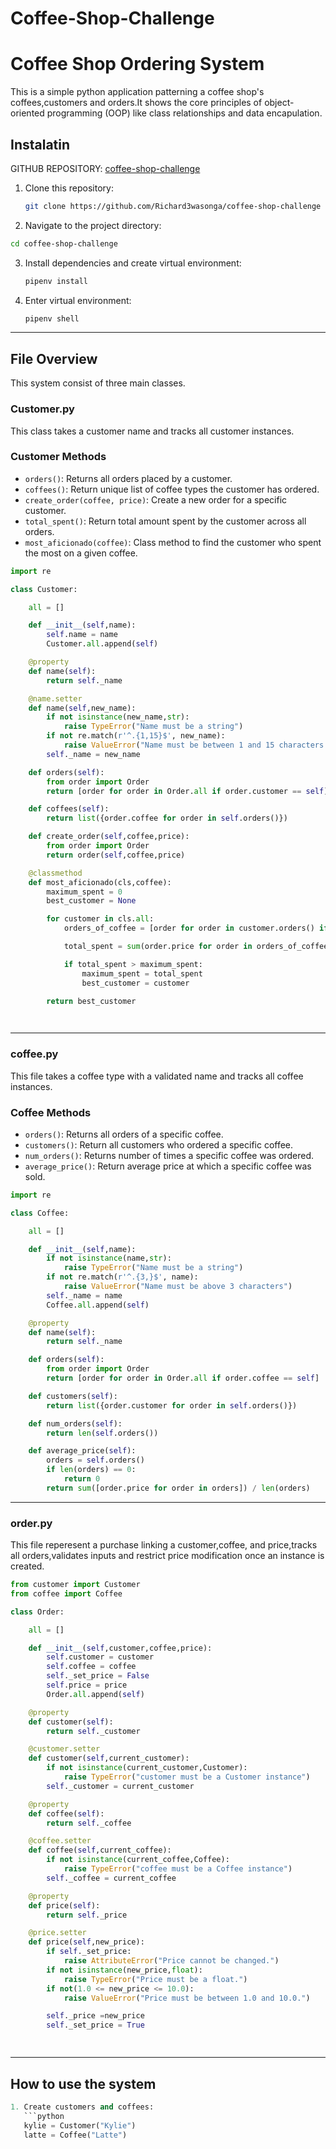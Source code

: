 # Coffee-Shop-Challenge

# **Coffee Shop Ordering System**

This is a simple python application patterning a coffee shop's coffees,customers and orders.It shows the core principles of object-oriented programming (OOP) like class relationships and data encapulation.

## **Instalatin**

GITHUB REPOSITORY: [coffee-shop-challenge](https://github.com/Richard3wasonga/coffee-shop-challenge)

1. Clone this repository:
   ```bash
   git clone https://github.com/Richard3wasonga/coffee-shop-challenge 
   ```

2. Navigate to the project directory:
  ```bash
  cd coffee-shop-challenge
  ```

3. Install dependencies and create virtual environment:
   ```bash
   pipenv install
   ```

4. Enter virtual environment:
   ```bash
   pipenv shell
   ```

---

## **File Overview**

This system consist of three main classes.

### **Customer.py**

This class takes a customer name and tracks all customer instances.

### **Customer Methods**

- `orders()`: Returns all orders placed by a customer.
- `coffees()`: Return unique list of coffee types the customer has ordered.
- `create_order(coffee, price)`: Create a new order for a specific customer.
- `total_spent()`: Return total amount spent by the customer across all orders.
- `most_aficionado(coffee)`: Class method to find the customer who spent the most on a given coffee.

```python
import re

class Customer:

    all = []

    def __init__(self,name):
        self.name = name
        Customer.all.append(self)

    @property
    def name(self):
        return self._name

    @name.setter
    def name(self,new_name):
        if not isinstance(new_name,str):
            raise TypeError("Name must be a string")
        if not re.match(r'^.{1,15}$', new_name):
            raise ValueError("Name must be between 1 and 15 characters.")
        self._name = new_name

    def orders(self):
        from order import Order
        return [order for order in Order.all if order.customer == self]

    def coffees(self):
        return list({order.coffee for order in self.orders()})

    def create_order(self,coffee,price):
        from order import Order
        return order(self,coffee,price)

    @classmethod
    def most_aficionado(cls,coffee):
        maximum_spent = 0
        best_customer = None

        for customer in cls.all:
            orders_of_coffee = [order for order in customer.orders() if order.coffee == coffee]

            total_spent = sum(order.price for order in orders_of_coffee)

            if total_spent > maximum_spent:
                maximum_spent = total_spent
                best_customer = customer

        return best_customer

 
 ```

 ---

### **coffee.py**

This file takes a coffee type with a validated name and tracks all coffee instances.

### **Coffee Methods**

- `orders()`: Returns all orders of a specific coffee.
- `customers()`: Return all customers who ordered a specific coffee.
- `num_orders()`: Returns number of times a specific coffee was ordered.
- `average_price()`: Return average price at which a specific coffee was sold.

```python
import re

class Coffee:

    all = []

    def __init__(self,name):
        if not isinstance(name,str):
            raise TypeError("Name must be a string")
        if not re.match(r'^.{3,}$', name):
            raise ValueError("Name must be above 3 characters")
        self._name = name
        Coffee.all.append(self)

    @property
    def name(self):
        return self._name

    def orders(self):
        from order import Order
        return [order for order in Order.all if order.coffee == self] 

    def customers(self):
        return list({order.customer for order in self.orders()})

    def num_orders(self):
        return len(self.orders())

    def average_price(self):
        orders = self.orders()
        if len(orders) == 0:
            return 0
        return sum([order.price for order in orders]) / len(orders)


```
---

### **order.py**

This file reperesent a purchase linking a customer,coffee, and price,tracks all orders,validates inputs and restrict price modification once an instance is created.

```python
from customer import Customer
from coffee import Coffee

class Order:

    all = []

    def __init__(self,customer,coffee,price):
        self.customer = customer
        self.coffee = coffee
        self._set_price = False
        self.price = price
        Order.all.append(self)

    @property
    def customer(self):
        return self._customer

    @customer.setter
    def customer(self,current_customer):
        if not isinstance(current_customer,Customer):
            raise TypeError("customer must be a Customer instance")
        self._customer = current_customer

    @property
    def coffee(self):
        return self._coffee

    @coffee.setter
    def coffee(self,current_coffee):
        if not isinstance(current_coffee,Coffee):
            raise TypeError("coffee must be a Coffee instance")
        self._coffee = current_coffee

    @property
    def price(self):
        return self._price

    @price.setter
    def price(self,new_price):
        if self._set_price:
            raise AttributeError("Price cannot be changed.")
        if not isinstance(new_price,float):
            raise TypeError("Price must be a float.")
        if not(1.0 <= new_price <= 10.0):
            raise ValueError("Price must be between 1.0 and 10.0.")

        self._price =new_price
        self._set_price = True

    
```

---

## **How to use the system**

```python
1. Create customers and coffees:
   ```python
   kylie = Customer("Kylie")
   latte = Coffee("Latte")
   ```

   
